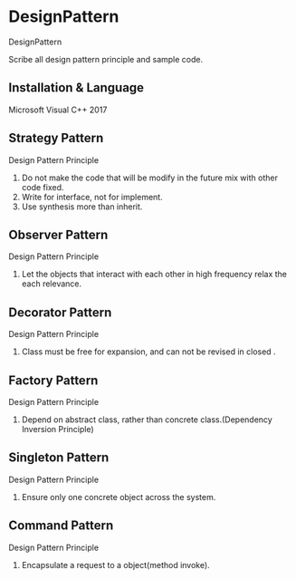 # DesignPattern
DesignPattern

Scribe all design pattern principle and sample code.

## Installation & Language

Microsoft Visual C++ 2017

## Strategy Pattern
Design Pattern Principle

1. Do not make the code that will be modify in the future mix with other code fixed.
2. Write for interface, not for implement.
3. Use synthesis more than inherit. 

## Observer Pattern
Design Pattern Principle

1. Let the objects that interact with each other in high frequency relax the each relevance.

## Decorator Pattern
Design Pattern Principle

1. Class must be free for expansion, and can not be revised in closed .

## Factory Pattern
Design Pattern Principle

1. Depend on abstract class, rather than concrete class.(Dependency Inversion Principle)

## Singleton Pattern
Design Pattern Principle

1. Ensure only one concrete object across the system.

## Command Pattern
Design Pattern Principle

1. Encapsulate a request to a object(method invoke).
